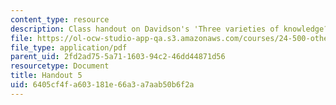 ```yaml
---
content_type: resource
description: Class handout on Davidson's 'Three varieties of knowledge?'
file: https://ol-ocw-studio-app-qa.s3.amazonaws.com/courses/24-500-other-minds-spring-2003/6405cf4fa603181e66a3a7aab50b6f2a_h5_24500s03.pdf
file_type: application/pdf
parent_uid: 2fd2ad75-5a71-1603-94c2-46dd44871d56
resourcetype: Document
title: Handout 5
uid: 6405cf4f-a603-181e-66a3-a7aab50b6f2a
---
```

